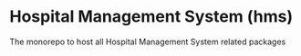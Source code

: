 # Hospital Management System (hms)
The monorepo to host all Hospital Management System related packages